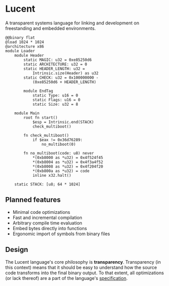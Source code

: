 # Lucent

A transparent systems language for linking and development on freestanding and embedded environments.

```
@@binary flat
@load 1024 * 1024
@architecture x86
module Loader
    module Header
        static MAGIC: u32 = 0xe85250d6
        static ARCHITECTURE: u32 = 0
        static HEADER_LENGTH: u32 = 
            Intrinsic.size(Header) as u32
        static CHECK: u32 = 0x100000000 - 
            (0xe85250d6 + HEADER_LENGTH)

        module EndTag
            static Type: u16 = 0
            static Flags: u16 = 0
            static Size: u32 = 8
            
    module Main
        root fn start()
            $esp = Intrinsic.end(STACK)
            check_multiboot()

        fn check_multiboot()
            if $eax != 0x36d76289:
                no_multiboot(0)

        fn no_multiboot(code: u8) never
            *(0xb8000 as *u32) = 0x4f524f45 
            *(0xb8004 as *u32) = 0x4f3a4f52 
            *(0xb8008 as *u32) = 0x4f204f20 
            *(0xb800a as *u32) = code
            inline x32.halt()       

    static STACK: [u8; 64 * 1024]
```

## Planned features
* Minimal code optimizations
* Fast and incremental compilation
* Arbitrary compile time evaluation
* Embed bytes directly into functions
* Ergonomic import of symbols from binary files

## Design
The Lucent language's core philosophy is **transparency**. Transparency (in this context) means that it should be easy to understand how the source code transforms into the final binary output. To that extent, all optimizations (or lack thereof) are a part of the language's [specification](specification.md).

